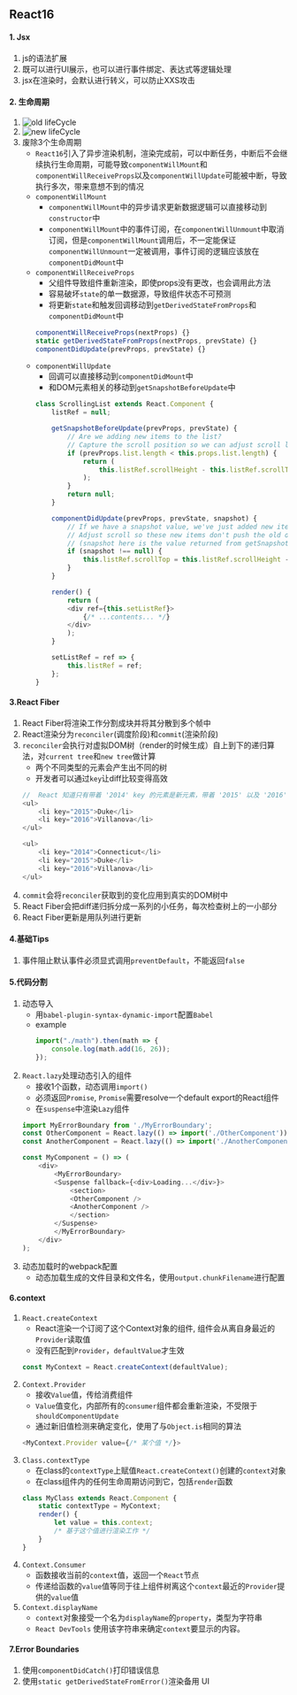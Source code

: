 ## React16
#### 1. Jsx
1. js的语法扩展
2. 既可以进行UI展示，也可以进行事件绑定、表达式等逻辑处理
3. jsx在渲染时，会默认进行转义，可以防止XXS攻击
#### 2. 生命周期
1. ![old lifeCycle](https://github.com/bearnew/picture/blob/master/mardown/2020/React/lifeCycle_before.jpg?raw=true)
1. ![new lifeCycle](https://github.com/bearnew/picture/blob/master/mardown/2020/React/lifeCycle.jpg?raw=true)
2. 废除3个生命周期
    * `React16`引入了异步渲染机制，渲染完成前，可以中断任务，中断后不会继续执行生命周期，可能导致`componentWillMount`和`componentWillReceiveProps`以及`componentWillUpdate`可能被中断，导致执行多次，带来意想不到的情况
    * `componentWillMount`
        * `componentWillMount`中的异步请求更新数据逻辑可以直接移动到`constructor`中
        * `componentWillMount`中的事件订阅，在`componentWillUnmount`中取消订阅，但是`componentWillMount`调用后，不一定能保证`componentWillUnmount`一定被调用，事件订阅的逻辑应该放在
        `componentDidMount`中
    * `componentWillReceiveProps`
        * 父组件导致组件重新渲染，即使props没有更改，也会调用此方法
        * 容易破坏`state`的单一数据源，导致组件状态不可预测
        * 将更新`state`和触发回调移动到`getDerivedStateFromProps`和`componentDidMount`中
        ```js
        componentWillReceiveProps(nextProps) {}
        static getDerivedStateFromProps(nextProps, prevState) {}
        componentDidUpdate(prevProps, prevState) {}
        ```
    * `componentWillUpdate`
        * 回调可以直接移动到`componentDidMount`中
        * 和DOM元素相关的移动到`getSnapshotBeforeUpdate`中
        ```js
        class ScrollingList extends React.Component {
            listRef = null;

            getSnapshotBeforeUpdate(prevProps, prevState) {
                // Are we adding new items to the list?
                // Capture the scroll position so we can adjust scroll later.
                if (prevProps.list.length < this.props.list.length) {
                    return (
                        this.listRef.scrollHeight - this.listRef.scrollTop
                    );
                }
                return null;
            }

            componentDidUpdate(prevProps, prevState, snapshot) {
                // If we have a snapshot value, we've just added new items.
                // Adjust scroll so these new items don't push the old ones out of view.
                // (snapshot here is the value returned from getSnapshotBeforeUpdate)
                if (snapshot !== null) {
                    this.listRef.scrollTop = this.listRef.scrollHeight - snapshot;
                }
            }

            render() {
                return (
                <div ref={this.setListRef}>
                    {/* ...contents... */}
                </div>
                );
            }

            setListRef = ref => {
                this.listRef = ref;
            };
        }
        ```
#### 3.React Fiber
1. React Fiber将渲染工作分割成块并将其分散到多个帧中
2. React渲染分为`reconciler`(调度阶段)和`commit`(渲染阶段)
3. `reconciler`会执行对虚拟DOM树（render的时候生成）自上到下的递归算法，对`current tree`和`new tree`做计算
    * 两个不同类型的元素会产生出不同的树
    * 开发者可以通过`key`让diff比较变得高效
    ```js
    //  React 知道只有带着 '2014' key 的元素是新元素，带着 '2015' 以及 '2016' key 的元素仅仅移动了。
    <ul>
        <li key="2015">Duke</li>
        <li key="2016">Villanova</li>
    </ul>

    <ul>
        <li key="2014">Connecticut</li>
        <li key="2015">Duke</li>
        <li key="2016">Villanova</li>
    </ul>
    ``` 
4. `commit`会将`reconciler`获取到的变化应用到真实的DOM树中
5. React Fiber会把diff递归拆分成一系列的小任务，每次检查树上的一小部分
6. React Fiber更新是用队列进行更新
#### 4.基础Tips
1. 事件阻止默认事件必须显式调用`preventDefault`，不能返回`false`
#### 5.代码分割
1. 动态导入
    * 用`babel-plugin-syntax-dynamic-import`配置`Babel`
    * example
        ```js
        import("./math").then(math => {
            console.log(math.add(16, 26));
        });
        ``` 
2. `React.lazy`处理动态引入的组件
    * 接收1个函数，动态调用`import()`
    * 必须返回`Promise`, `Promise`需要resolve一个default export的React组件
    * 在`suspense`中渲染`Lazy`组件
    ```js
    import MyErrorBoundary from './MyErrorBoundary';
    const OtherComponent = React.lazy(() => import('./OtherComponent'));
    const AnotherComponent = React.lazy(() => import('./AnotherComponent'));

    const MyComponent = () => (
        <div>
            <MyErrorBoundary>
            <Suspense fallback={<div>Loading...</div>}>
                <section>
                <OtherComponent />
                <AnotherComponent />
                </section>
            </Suspense>
            </MyErrorBoundary>
        </div>
    );
    ```
3. 动态加载时的webpack配置
    * 动态加载生成的文件目录和文件名，使用`output.chunkFilename`进行配置
#### 6.context
1. `React.createContext`
    * React渲染一个订阅了这个Context对象的组件, 组件会从离自身最近的`Provider`读取值
    * 没有匹配到`Provider`，`defaultValue`才生效
    ```js
    const MyContext = React.createContext(defaultValue);
    ```  
2. `Context.Provider`
    * 接收`Value`值，传给消费组件
    * `Value`值变化，内部所有的`consumer`组件都会重新渲染，不受限于`shouldComponentUpdate`
    * 通过新旧值检测来确定变化，使用了与`Object.is`相同的算法
    ```js
    <MyContext.Provider value={/* 某个值 */}>
    ```
3. `Class.contextType`
    * 在class的`contextType`上赋值`React.createContext()`创建的`context`对象
    * 在class组件内的任何生命周期访问到它，包括`render`函数
    ```js
    class MyClass extends React.Component {
        static contextType = MyContext;
        render() {
            let value = this.context;
            /* 基于这个值进行渲染工作 */
        }
    }
    ``` 
4. `Context.Consumer`
    * 函数接收当前的`context`值，返回一个`React`节点
    * 传递给函数的`value`值等同于往上组件树离这个`context`最近的`Provider`提供的`value`值
5. `Context.displayName`
    * `context`对象接受一个名为`displayName`的`property`，类型为字符串
    * `React DevTools` 使用该字符串来确定`context`要显示的内容。
#### 7.Error Boundaries
1. 使用`componentDidCatch()`打印错误信息
2. 使用`static getDerivedStateFromError()`渲染备用 UI